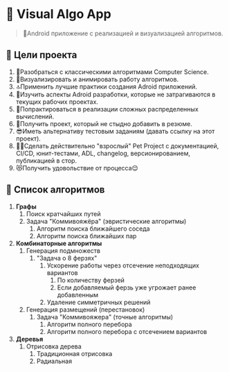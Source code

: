 # 🧮 Visual Algo App

>📱Android приложение с реализацией и визуализацией алгоритмов.

## 🎯 Цели проекта
1. 🧬Разобраться с классическими алгоритмами Computer Science. 
2. 🎨Визуализировать и анимировать работу алгоритмов.
3. 🔝Применить лучшие практики создания Adroid приложений.
4. 🚀Изучить аспекты Adroid разработки, которые не затрагиваются в текущих рабочих проектах. 
5. 📡Попрактироваться в реализации сложных распределенных вычислений.
6. 💪Получить проект, который не стыдно добавить в резюме.
7. 😎Иметь альтернативу тестовым заданиям (давать ссылку на этот проект).
8. 🤵‍♂️Сделать действительно "взрослый" Pet Project с документацией, CI/CD, юнит-тестами, ADL, changelog, версионированием, публикацией в стор.
9. 😻Получить удовольствие от процесса😌

## 🧮 Список алгоритмов
1. **Графы**
   1. Поиск кратчайших путей
   2. Задача "Коммивояжёра" (эвристические алгоритмы)
      1. Алгоритм поиска ближайшего соседа
      2. Алгоритм поиска ближайших пар
2. **Комбинаторные алгоритмы**
   1. Генерация подмножеств
      1. "Задача о 8 ферзях"
         1. Ускорение работы через отсечение неподходящих вариантов
            1. По количеству ферзей
            2. Если добавляемый ферзь уже угрожает ранее добавленным
         2. Удаление cимметричных решений
   2. Генерация размещений (перестановок)
      1. Задача "Коммивояжера" (точные алгоритмы)
         1. Алгоритм полного перебора
         2. Алгоритм полного перебора с отсечением вариантов
3. **Деревья**
   1. Отрисовка дерева
      1. Традиционная отрисовка
      2. Радиальная
